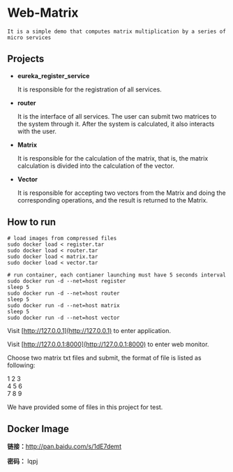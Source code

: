 # Web-Matrix #

	It is a simple demo that computes matrix multiplication by a series of micro services
	
## Projects ##

- **eureka_register_service**

	It is responsible for the registration of all services.

- **router**

	It is the interface of all services. The user can submit two matrices to the system through it. After the system is calculated, it also interacts with the user.

- **Matrix**

	It is responsible for the calculation of the matrix, that is, the matrix calculation is divided into the calculation of the vector.

- **Vector**

	It is responsible for accepting two vectors from the Matrix and doing the corresponding operations, and the result is returned to the Matrix.

## How to run ##

```shell
# load images from compressed files
sudo docker load < register.tar
sudo docker load < router.tar 
sudo docker load < matrix.tar
sudo docker load < vector.tar

# run container, each contianer launching must have 5 seconds interval
sudo docker run -d --net=host register
sleep 5
sudo docker run -d --net=host router
sleep 5
sudo docker run -d --net=host matrix
sleep 5
sudo docker run -d --net=host vector 
```

Visit [http://127.0.0.1](http://127.0.0.1) to enter application.

Visit [http://127.0.0.1:8000](http://127.0.0.1:8000) to enter web monitor.

Choose two matrix txt files and submit, the format of file is listed as following:

1 2 3  
4 5 6  
7 8 9  

We have provided some of files in this project for test.

## Docker Image ##

**链接：**[http://pan.baidu.com/s/1dE7demt ](http://pan.baidu.com/s/1dE7demt )

**密码：** lqpj
